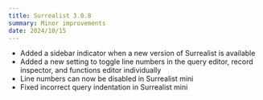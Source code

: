 ```yaml
---
title: Surrealist 3.0.8
summary: Minor improvements
date: 2024/10/15
---
```


- Added a sidebar indicator when a new version of Surrealist is available
- Added a new setting to toggle line numbers in the query editor, record inspector, and functions editor individually
- Line numbers can now be disabled in Surrealist mini
- Fixed incorrect query indentation in Surrealist mini